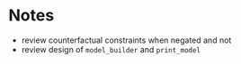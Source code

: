 # Notes

- review counterfactual constraints when negated and not
- review design of `model_builder` and `print_model`
